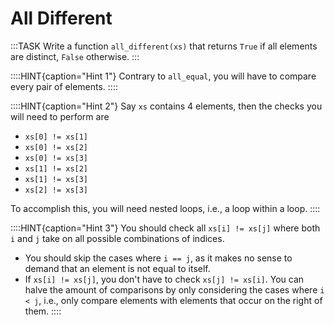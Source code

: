 # All Different

:::TASK
Write a function `all_different(xs)` that returns `True` if all elements are distinct, `False` otherwise.
:::

::::HINT{caption="Hint 1"}
Contrary to `all_equal`, you will have to compare every pair of elements.
::::

::::HINT{caption="Hint 2"}
Say `xs` contains 4 elements, then the checks you will need to perform are

* `xs[0] != xs[1]`
* `xs[0] != xs[2]`
* `xs[0] != xs[3]`
* `xs[1] != xs[2]`
* `xs[1] != xs[3]`
* `xs[2] != xs[3]`

To accomplish this, you will need nested loops, i.e., a loop within a loop.
::::

::::HINT{caption="Hint 3"}
You should check all `xs[i] != xs[j]` where both `i` and `j` take on all possible combinations of indices.

* You should skip the cases where `i == j`, as it makes no sense to demand that an element is not equal to itself.
* If `xs[i] != xs[j]`, you don't have to check `xs[j] != xs[i]`.
  You can halve the amount of comparisons by only considering the cases where `i < j`, i.e., only compare elements with elements that occur on the right of them.
::::
